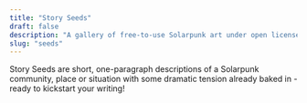 ```yaml
---
title: "Story Seeds"
draft: false
description: "A gallery of free-to-use Solarpunk art under open licenses"
slug: "seeds"
---
```


Story Seeds are short, one-paragraph descriptions of a Solarpunk community, place or situation with some dramatic tension already baked in - ready to kickstart your writing!

